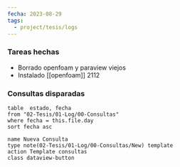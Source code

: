 ```yaml
---
fecha: 2023-08-29
tags:
  - project/tesis/logs
---
```



### Tareas hechas
* Borrado openfoam y paraview viejos
* Instalado [[openfoam]] 2112
### Consultas disparadas
 ```dataview
table  estado, fecha
from "02-Tesis/01-Log/00-Consultas"
where fecha = this.file.day
sort fecha asc
```
```button
name Nueva Consulta
type note(02-Tesis/01-Log/00-Consultas/New) template
action Template consultas
class dataview-button
```
